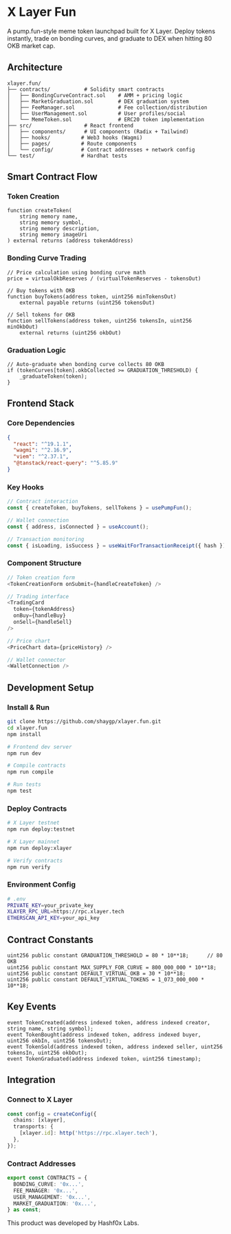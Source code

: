 # X Layer Fun

A pump.fun-style meme token launchpad built for X Layer. Deploy tokens instantly, trade on bonding curves, and graduate to DEX when hitting 80 OKB market cap.

## Architecture

```
xlayer.fun/
├── contracts/           # Solidity smart contracts
│   ├── BondingCurveContract.sol    # AMM + pricing logic
│   ├── MarketGraduation.sol        # DEX graduation system
│   ├── FeeManager.sol              # Fee collection/distribution
│   ├── UserManagement.sol          # User profiles/social
│   └── MemeToken.sol               # ERC20 token implementation
├── src/                 # React frontend
│   ├── components/      # UI components (Radix + Tailwind)
│   ├── hooks/          # Web3 hooks (Wagmi)
│   ├── pages/          # Route components
│   └── config/         # Contract addresses + network config
└── test/               # Hardhat tests
```

## Smart Contract Flow

### Token Creation
```solidity
function createToken(
    string memory name,
    string memory symbol,
    string memory description,
    string memory imageUri
) external returns (address tokenAddress)
```

### Bonding Curve Trading
```solidity
// Price calculation using bonding curve math
price = virtualOkbReserves / (virtualTokenReserves - tokensOut)

// Buy tokens with OKB
function buyTokens(address token, uint256 minTokensOut) 
    external payable returns (uint256 tokensOut)

// Sell tokens for OKB  
function sellTokens(address token, uint256 tokensIn, uint256 minOkbOut)
    external returns (uint256 okbOut)
```

### Graduation Logic
```solidity
// Auto-graduate when bonding curve collects 80 OKB
if (tokenCurves[token].okbCollected >= GRADUATION_THRESHOLD) {
    _graduateToken(token);
}
```

## Frontend Stack

### Core Dependencies
```json
{
  "react": "^19.1.1",
  "wagmi": "^2.16.9",
  "viem": "^2.37.1",
  "@tanstack/react-query": "^5.85.9"
}
```

### Key Hooks
```typescript
// Contract interaction
const { createToken, buyTokens, sellTokens } = usePumpFun();

// Wallet connection
const { address, isConnected } = useAccount();

// Transaction monitoring
const { isLoading, isSuccess } = useWaitForTransactionReceipt({ hash });
```

### Component Structure
```typescript
// Token creation form
<TokenCreationForm onSubmit={handleCreateToken} />

// Trading interface  
<TradingCard 
  token={tokenAddress}
  onBuy={handleBuy}
  onSell={handleSell}
/>

// Price chart
<PriceChart data={priceHistory} />

// Wallet connector
<WalletConnection />
```

## Development Setup

### Install & Run
```bash
git clone https://github.com/shaygp/xlayer.fun.git
cd xlayer.fun
npm install

# Frontend dev server
npm run dev

# Compile contracts
npm run compile

# Run tests
npm test
```

### Deploy Contracts
```bash
# X Layer testnet
npm run deploy:testnet

# X Layer mainnet  
npm run deploy:xlayer

# Verify contracts
npm run verify
```

### Environment Config
```bash
# .env
PRIVATE_KEY=your_private_key
XLAYER_RPC_URL=https://rpc.xlayer.tech
ETHERSCAN_API_KEY=your_api_key
```

## Contract Constants

```solidity
uint256 public constant GRADUATION_THRESHOLD = 80 * 10**18;      // 80 OKB
uint256 public constant MAX_SUPPLY_FOR_CURVE = 800_000_000 * 10**18;
uint256 public constant DEFAULT_VIRTUAL_OKB = 30 * 10**18;
uint256 public constant DEFAULT_VIRTUAL_TOKENS = 1_073_000_000 * 10**18;
```

## Key Events

```solidity
event TokenCreated(address indexed token, address indexed creator, string name, string symbol);
event TokenBought(address indexed token, address indexed buyer, uint256 okbIn, uint256 tokensOut);
event TokenSold(address indexed token, address indexed seller, uint256 tokensIn, uint256 okbOut);
event TokenGraduated(address indexed token, uint256 timestamp);
```

## Integration

### Connect to X Layer
```typescript
const config = createConfig({
  chains: [xlayer],
  transports: {
    [xlayer.id]: http('https://rpc.xlayer.tech'),
  },
});
```

### Contract Addresses
```typescript
export const CONTRACTS = {
  BONDING_CURVE: '0x...',
  FEE_MANAGER: '0x...',
  USER_MANAGEMENT: '0x...',
  MARKET_GRADUATION: '0x...',
} as const;
```

This product was developed by Hashf0x Labs.
